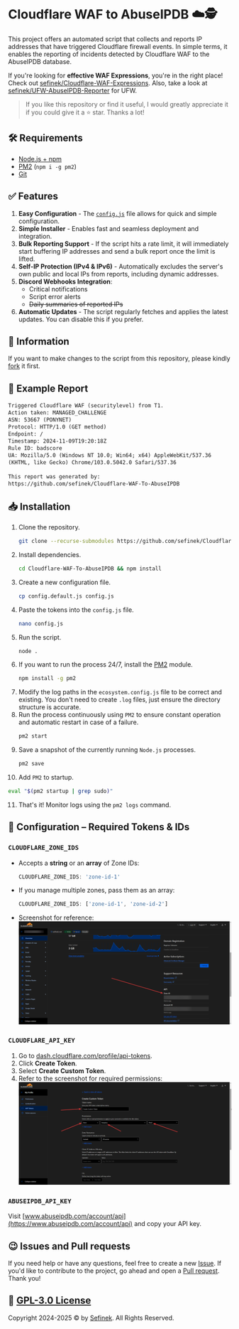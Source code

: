 # Cloudflare WAF to AbuseIPDB ☁️🕵️
This project offers an automated script that collects and reports IP addresses that have triggered Cloudflare firewall events.
In simple terms, it enables the reporting of incidents detected by Cloudflare WAF to the AbuseIPDB database.

If you're looking for **effective WAF Expressions**, you're in the right place! Check out [sefinek/Cloudflare-WAF-Expressions](https://github.com/sefinek/Cloudflare-WAF-Expressions).
Also, take a look at [sefinek/UFW-AbuseIPDB-Reporter](https://github.com/sefinek/UFW-AbuseIPDB-Reporter) for UFW.

> If you like this repository or find it useful, I would greatly appreciate it if you could give it a ⭐ star. Thanks a lot!


## 🛠️ Requirements
- [Node.js + npm](https://gist.github.com/sefinek/fb50041a5f456321d58104bbf3f6e649)
- [PM2](https://www.npmjs.com/package/pm2) (`npm i -g pm2`)
- [Git](https://gist.github.com/sefinek/1de50073ffbbae82fc901506304f0ada)


## ✅ Features
1. **Easy Configuration** - The [`config.js`](config.default.js) file allows for quick and simple configuration.
2. **Simple Installer** - Enables fast and seamless deployment and integration.
3. **Bulk Reporting Support** - If the script hits a rate limit, it will immediately start buffering IP addresses and send a bulk report once the limit is lifted.
4. **Self-IP Protection (IPv4 & IPv6)** - Automatically excludes the server's own public and local IPs from reports, including dynamic addresses.
5. **Discord Webhooks Integration**:
   - Critical notifications
   - Script error alerts
   - ~~Daily summaries of reported IPs~~
6. **Automatic Updates** - The script regularly fetches and applies the latest updates. You can disable this if you prefer.


## 📃 Information
If you want to make changes to the script from this repository, please kindly [fork](https://github.com/sefinek/Cloudflare-WAF-To-AbuseIPDB/fork) it first.


## 🌌 Example Report
```
Triggered Cloudflare WAF (securitylevel) from T1.
Action taken: MANAGED_CHALLENGE
ASN: 53667 (PONYNET)
Protocol: HTTP/1.0 (GET method)
Endpoint: /
Timestamp: 2024-11-09T19:20:18Z
Rule ID: badscore
UA: Mozilla/5.0 (Windows NT 10.0; Win64; x64) AppleWebKit/537.36 (KHTML, like Gecko) Chrome/103.0.5042.0 Safari/537.36

This report was generated by:
https://github.com/sefinek/Cloudflare-WAF-To-AbuseIPDB
```


## 📥 Installation
1. Clone the repository.
   ```bash
   git clone --recurse-submodules https://github.com/sefinek/Cloudflare-WAF-To-AbuseIPDB.git 
   ```
2. Install dependencies.
   ```bash
   cd Cloudflare-WAF-To-AbuseIPDB && npm install
   ```
3. Create a new configuration file.
   ```bash
   cp config.default.js config.js
   ```
4. Paste the tokens into the `config.js` file.
   ```bash
   nano config.js
   ```
5. Run the script.
   ```bash
   node .
   ```
6. If you want to run the process 24/7, install the [PM2](https://www.npmjs.com/package/pm2) module.
   ```bash
   npm install -g pm2
   ```
7. Modify the log paths in the `ecosystem.config.js` file to be correct and existing. You don't need to create `.log` files, just ensure the directory structure is accurate.
8. Run the process continuously using `PM2` to ensure constant operation and automatic restart in case of a failure.
   ```bash
   pm2 start
   ```
9. Save a snapshot of the currently running `Node.js` processes.
   ```bash
   pm2 save
   ```
10. Add `PM2` to startup.
   ```bash
   eval "$(pm2 startup | grep sudo)"
   ```
11. That's it! Monitor logs using the `pm2 logs` command.


## 🔐 Configuration – Required Tokens & IDs
### `CLOUDFLARE_ZONE_IDS`
- Accepts a **string** or an **array** of Zone IDs:
  ```js
  CLOUDFLARE_ZONE_IDS: 'zone-id-1'
  ```
- If you manage multiple zones, pass them as an array:
   ```js
  CLOUDFLARE_ZONE_IDS: ['zone-id-1', 'zone-id-2']
  ```
- Screenshot for reference:
  ![](images/brave_UY5737SsDdlS.png)

### `CLOUDFLARE_API_KEY`
1. Go to [dash.cloudflare.com/profile/api-tokens](https://dash.cloudflare.com/profile/api-tokens).
2. Click **Create Token**.
3. Select **Create Custom Token**.
4. Refer to the screenshot for required permissions:
   ![](images/brave_oWibgugvXlTH.png)

### `ABUSEIPDB_API_KEY`
Visit [www.abuseipdb.com/account/api](https://www.abuseipdb.com/account/api) and copy your API key.


## 😉 Issues and Pull requests
If you need help or have any questions, feel free to create a new [Issue](https://github.com/sefinek/Cloudflare-WAF-To-AbuseIPDB/issues). If you'd like to contribute to the project, go ahead and open a [Pull request](https://github.com/sefinek/Cloudflare-WAF-To-AbuseIPDB/pulls). Thank you!


## 📑 [GPL-3.0 License](LICENSE)
Copyright 2024-2025 © by [Sefinek](https://sefinek.net). All Rights Reserved.